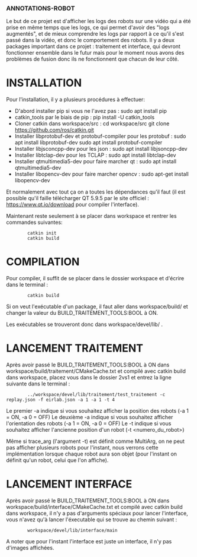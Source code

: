 ### ANNOTATIONS-ROBOT

Le but de ce projet est d'afficher les logs des robots sur une vidéo qui a été prise en même temps que les logs, ce qui permet d'avoir des "logs augmentés", et de mieux comprendre les logs par rapport à ce qu'il s'est passé dans la vidéo, et donc le comportement des robots.
Il y a deux packages important dans ce projet : traitement et interface, qui devront fonctionner ensemble dans le futur mais pour le moment nous avons des problèmes de fusion donc ils ne fonctionnent que chacun de leur côté.

# INSTALLATION

Pour l'installation, il y a plusieurs procédures à effectuer:

- D'abord installer pip si vous ne l'avez pas : 
			sudo apt install pip
- catkin_tools par le biais de pip : 
			pip install -U catkin_tools
- Cloner catkin dans workspace/src : 
			cd workspace/src
			git clone https://github.com/ros/catkin.git
- Installer libprotobuf-dev et protobuf-compiler pour les protobuf :
			sudo apt install libprotobuf-dev
			sudo apt install protobuf-compiler
- Installer libjsconcpp-dev pour les json :
			sudo apt install libjsoncpp-dev
- Installer libtclap-dev pour les TCLAP :
			sudo apt install libtclap-dev
- Installer qtmultimedia5-dev pour faire marcher qt :
			sudo apt install qtmultimedia5-dev
- Installer libopencv-dev pour faire marcher opencv :
			sudo apt-get install libopencv-dev

Et normalement avec tout ça on a toutes les dépendances qu'il faut (il est possible qu'il faille télécharger QT 5.9.5 par le site officiel : https://www.qt.io/download pour compiler l'interface).

Maintenant reste seulement à se placer dans workspace et rentrer les commandes suivantes:

			catkin init
			catkin build

# COMPILATION

Pour compiler, il suffit de se placer dans le dossier workspace et d'écrire dans le terminal :

			catkin build

Si on veut l'exécutable d'un package, il faut aller dans workspace/build/<package> et changer la valeur du BUILD_TRAITEMENT_TOOLS:BOOL à ON. 

Les exécutables se trouveront donc dans workspace/devel/lib/<package> .

# LANCEMENT TRAITEMENT

Après avoir passé le BUILD_TRAITEMENT_TOOLS:BOOL à ON dans workspace/build/traitement/CMakeCache.txt et compilé avec catkin build dans workspace, placez vous dans le dossier 2vs1 et entrez la ligne suivante dans le terminal :

			../workspace/devel/lib/traitement/test_traitement -c replay.json -f eirlab.json -a 1 -a 1 -t 4

Le premier -a indique si vous souhaitez afficher la position des robots (-a 1 = ON, -a 0 = OFF)
Le deuxième -a indique si vous souhaitez afficher l'orientation des robots (-a 1 = ON, -a 0 = OFF)
Le -t indique si vous souhaitez afficher l'ancienne position d'un robot (-t <numero_du_robot>) 

Même si trace_arg (l'argument -t) est définit comme MultiArg<int>, on ne peut pas afficher plusieurs robots pour l'instant, nous verrons cette implémentation lorsque chaque robot aura son objet (pour l'instant on définit qu'un robot, celui que l'on affiche).

# LANCEMENT INTERFACE

Après avoir passé le BUILD_TRAITEMENT_TOOLS:BOOL à ON dans workspace/build/interface/CMakeCache.txt et compilé avec catkin build dans workspace, il n'y a pas d'arguments spéciaux pour lancer l'interface, vous n'avez qu'à lancer l'éxecutable qui se trouve au chemin suivant :

			workspace/devel/lib/interface/main

A noter que pour l'instant l'interface est juste un interface, il n'y pas d'images affichées.
